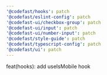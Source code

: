 ```yaml
---
'@codefast/hooks': patch
'@codefast/eslint-config': patch
'@codefast-ui/checkbox-group': patch
'@codefast-ui/input': patch
'@codefast-ui/number-input': patch
'@codefast/style-guide': patch
'@codefast/typescript-config': patch
'@codefast/ui': patch
---
```


feat(hooks): add useIsMobile hook
